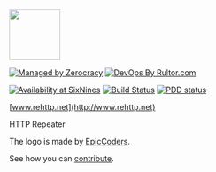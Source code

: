 <img src="http://www.rehttp.net/images/logo.svg?new" width="92px"/>

[![Managed by Zerocracy](http://www.zerocracy.com/badge.svg)](http://www.zerocracy.com)
[![DevOps By Rultor.com](http://www.rultor.com/b/yegor256/rehttp)](http://www.rultor.com/p/yegor256/rehttp)

[![Availability at SixNines](http://www.sixnines.io/b/bdc9)](http://www.sixnines.io/h/bdc9)
[![Build Status](https://travis-ci.org/yegor256/rehttp.svg?branch=master)](https://travis-ci.org/yegor256/rehttp)
[![PDD status](http://www.0pdd.com/svg?name=yegor256/rehttp)](http://www.0pdd.com/p?name=teamed/yegor256/rehttp)

[www.rehttp.net](http://www.rehttp.net)

HTTP Repeater

The logo is made by [EpicCoders](https://www.flaticon.com/authors/epiccoders).

See how you can [contribute](https://github.com/yegor256/rehttp/blob/master/CONTRIBUTING.md).
